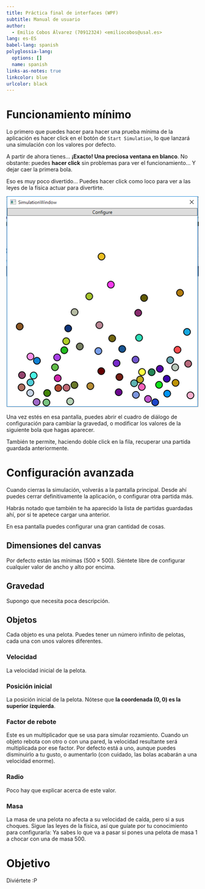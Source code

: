 ```yaml
---
title: Práctica final de interfaces (WPF)
subtitle: Manual de usuario
author:
  - Emilio Cobos Álvarez (70912324) <emiliocobos@usal.es>
lang: es-ES
babel-lang: spanish
polyglossia-lang:
  options: []
  name: spanish
links-as-notes: true
linkcolor: blue
urlcolor: black
---
```


# Funcionamiento mínimo

Lo primero que puedes hacer para hacer una prueba mínima de la aplicación es
hacer click en el botón de `Start Simulation`, lo que lanzará una simulación con
los valores por defecto.

A partir de ahora tienes... **¡Exacto! Una preciosa ventana en blanco**. No
obstante: puedes **hacer click** sin problemas para ver el funcionamiento...
Y dejar caer la primera bola.

Eso es muy poco divertido... Puedes hacer click como loco para ver a las leyes
de la física actuar para divertirte.

![Captura de pantalla](img/basic.png "Captura de pantalla")

Una vez estés en esa pantalla, puedes abrir el cuadro de diálogo de
configuración para cambiar la gravedad, o modificar los valores de la siguiente
bola que hagas aparecer.

También te permite, haciendo doble click en la fila, recuperar una partida
guardada anteriormente.

# Configuración avanzada

Cuando cierras la simulación, volverás a la pantalla principal. Desde ahí puedes
cerrar definitivamente la aplicación, o configurar otra partida más.

Habrás notado que también te ha aparecido la lista de partidas guardadas ahí,
por si te apetece cargar una anterior.

En esa pantalla puedes configurar una gran cantidad de cosas.

## Dimensiones del canvas

Por defecto están las mínimas ($500\times500$). Siéntete libre de configurar
cualquier valor de ancho y alto por encima.

## Gravedad

Supongo que necesita poca descripción.

## Objetos

Cada objeto es una pelota. Puedes tener un número infinito de pelotas, cada una
con unos valores diferentes.

### Velocidad

La velocidad inicial de la pelota.

### Posición inicial

La posición inicial de la pelota. Nótese que **la coordenada $(0, 0)$ es la superior
izquierda**.

### Factor de rebote

Este es un multiplicador que se usa para simular rozamiento. Cuando un objeto
rebota con otro o con una pared, la velocidad resultante será multiplicada por
ese factor. Por defecto está a uno, aunque puedes disminuirlo a tu gusto,
o aumentarlo (con cuidado, las bolas acabarán a una velocidad enorme).

### Radio

Poco hay que explicar acerca de este valor.

### Masa

La masa de una pelota no afecta a su velocidad de caída, pero si a sus choques.
Sigue las leyes de la física, así que guíate por tu conocimiento para
configurarla: Ya sabes lo que va a pasar si pones una pelota de masa 1 a chocar
con una de masa 500.

# Objetivo

Diviértete :P
